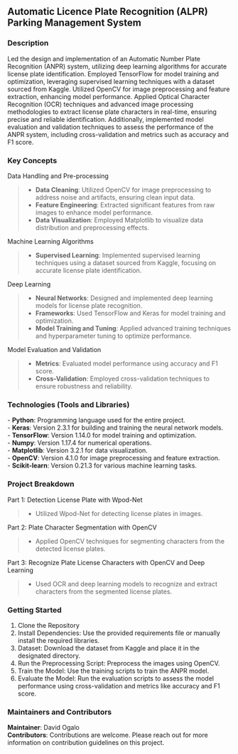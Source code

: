 ## Automatic Licence Plate Recognition (ALPR) Parking Management System

<h3><strong>Description</strong></h3>
Led the design and implementation of an Automatic Number Plate Recognition (ANPR) system, utilizing deep learning algorithms for accurate license plate identification. Employed TensorFlow for model training and optimization, leveraging supervised learning techniques with a dataset sourced from Kaggle. Utilized OpenCV for image preprocessing and feature extraction, enhancing model performance. Applied Optical Character Recognition (OCR) techniques and advanced image processing methodologies to extract license plate characters in real-time, ensuring precise and reliable identification. Additionally, implemented model evaluation and validation techniques to assess the performance of the ANPR system, including cross-validation and metrics such as accuracy and F1 score.

<h3><strong>Key Concepts</strong></h3>

Data Handling and Pre-processing<br>
> - <strong>Data Cleaning</strong>: Utilized OpenCV for image preprocessing to address noise and artifacts, ensuring clean input data.
> - <strong>Feature Engineering</strong>: Extracted significant features from raw images to enhance model performance.
> - <strong>Data Visualization</strong>: Employed Matplotlib to visualize data distribution and preprocessing effects.

Machine Learning Algorithms<br>
> - <strong>Supervised Learning</strong>:  Implemented supervised learning techniques using a dataset sourced from Kaggle, focusing on accurate license plate identification.

Deep Learning<br>
> - <strong>Neural Networks</strong>: Designed and implemented deep learning models for license plate recognition.
> - <strong>Frameworks</strong>: Used TensorFlow and Keras for model training and optimization.
> - <strong>Model Training and Tuning</strong>: Applied advanced training techniques and hyperparameter tuning to optimize performance.

Model Evaluation and Validation<br>
> - <strong>Metrics</strong>: Evaluated model performance using accuracy and F1 score.
> - <strong>Cross-Validation</strong>: Employed cross-validation techniques to ensure robustness and reliability.

<h3><strong>Technologies (Tools and Libraries)</strong></h3>
- <strong>Python</strong>: Programming language used for the entire project. <br>
- <strong>Keras</strong>: Version 2.3.1 for building and training the neural network models. <br>
- <strong>TensorFlow</strong>: Version 1.14.0 for model training and optimization. <br>
- <strong>Numpy</strong>: Version 1.17.4 for numerical operations. <br>
- <strong>Matplotlib</strong>: Version 3.2.1 for data visualization. <br>
- <strong>OpenCV</strong>: Version 4.1.0 for image preprocessing and feature extraction. <br>
- <strong>Scikit-learn</strong>: Version 0.21.3 for various machine learning tasks. <br>

<h3><strong>Project Breakdown</strong></h3>

Part 1: Detection License Plate with Wpod-Net<br>
> - Utilized Wpod-Net for detecting license plates in images.

Part 2: Plate Character Segmentation with OpenCV<br>
> - Applied OpenCV techniques for segmenting characters from the detected license plates.

Part 3: Recognize Plate License Characters with OpenCV and Deep Learning
> - Used OCR and deep learning models to recognize and extract characters from the segmented license plates. 

<h3><strong>Getting Started</strong></h3>
<ol>
<li>Clone the Repository</li>
<li>Install Dependencies: Use the provided requirements file or manually install the required libraries.</li>
<li>Dataset: Download the dataset from Kaggle and place it in the designated directory.</li>
<li>Run the Preprocessing Script: Preprocess the images using OpenCV.</li>
<li>Train the Model: Use the training scripts to train the ANPR model.</li>
<li>Evaluate the Model: Run the evaluation scripts to assess the model</li> performance using cross-validation and metrics like accuracy and F1 score.
</ol>

<h3><strong>Maintainers and Contributors</h3></strong>
<strong>Maintainer</strong>: David Ogalo <br>
<strong>Contributors</strong>: Contributions are welcome. Please reach out for more information on contribution guidelines on this project.
